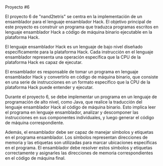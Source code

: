 Proyecto #6


El proyecto 6 de "nand2tetris" se centra en la implementación de un ensamblador para el lenguaje ensamblador Hack. El objetivo principal de este proyecto es construir un programa que traduzca programas escritos en lenguaje ensamblador Hack a código de máquina binario ejecutable en la plataforma Hack.

El lenguaje ensamblador Hack es un lenguaje de bajo nivel diseñado específicamente para la plataforma Hack. Cada instrucción en el lenguaje ensamblador representa una operación específica que la CPU de la plataforma Hack es capaz de ejecutar.

El ensamblador es responsable de tomar un programa en lenguaje ensamblador Hack y convertirlo en código de máquina binario, que consiste en una serie de instrucciones en un formato específico que la CPU de la plataforma Hack puede entender y ejecutar.

Durante el proyecto 6, se debe implementar un programa en un lenguaje de programación de alto nivel, como Java, que realice la traducción del lenguaje ensamblador Hack al código de máquina binario. Esto implica leer el programa en lenguaje ensamblador, analizar y descomponer las instrucciones en sus componentes individuales, y luego generar el código de máquina correspondiente.

Además, el ensamblador debe ser capaz de manejar símbolos y etiquetas en el programa ensamblador. Los símbolos representan direcciones de memoria y las etiquetas son utilizadas para marcar ubicaciones específicas en el programa. El ensamblador debe resolver estos símbolos y etiquetas correctamente y asignarles las direcciones de memoria correspondientes en el código de máquina final.
